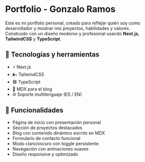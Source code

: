 # Portfolio - Gonzalo Ramos

Este es mi portfolio personal, creado para reflejar quién soy como desarrollador y mostrar mis proyectos, habilidades y valores.  
Construido con un diseño moderno y profesional usando **Next.js**, **TailwindCSS** y **TypeScript**.

## 🚀 Tecnologías y herramientas

- ⚡ Next.js
- 🌬️ TailwindCSS
- 🟦 TypeScript
- 📝 MDX para el blog
- 🌐 Soporte multilenguaje (ES / EN)

## 🧩 Funcionalidades

- Página de inicio con presentación personal
- Sección de proyectos destacados
- Blog con contenido dinámico escrito en MDX
- Formulario de contacto funcional
- Modo claro/oscuro con toggle persistente
- Navegación con animaciones suaves
- Diseño responsive y optimizado
